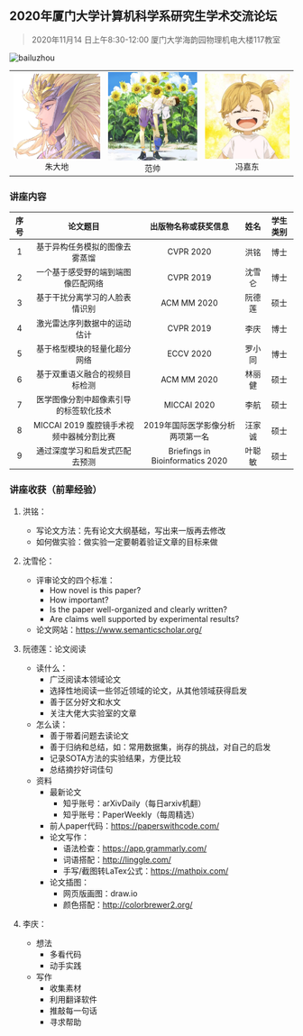 ## 2020年厦门大学计算机科学系研究生学术交流论坛

> 2020年11月14 日上午8:30-12:00	厦门大学海韵园物理机电大楼117教室

![bailuzhou](/image/bailuzhou.jpg)

<table>
    <tr>
    	<td><center><img src="https://github.com/zhudadi/zhudadi.github.io/blob/main/image/zhudadi.jpg"><center>朱大地</center></center></td>
        <td><center><img src="https://github.com/zhudadi/zhudadi.github.io/blob/main/image/fanshuai.jpg">范帅</center></td>
        <td><center><img src="https://github.com/zhudadi/zhudadi.github.io/blob/main/image/fengjiadong.jpg">冯嘉东</center></td>
    </tr>
</table>

### 讲座内容

| 序号 |                 论文题目                 |       出版物名称或获奖信息       |  姓名  | 学生类别 |
| :--: | :--------------------------------------: | :------------------------------: | :----: | :------: |
|  1   |      基于异构任务模拟的图像去雾蒸馏      |            CVPR 2020             |  洪铭  |   博士   |
|  2   |    一个基于感受野的端到端图像匹配网络    |            CVPR 2019             | 沈雪仑 |   博士   |
|  3   |      基于干扰分离学习的人脸表情识别      |           ACM MM 2020            | 阮德莲 |   硕士   |
|  4   |       激光雷达序列数据中的运动估计       |            CVPR 2019             |  李庆  |   博士   |
|  5   |       基于格型模块的轻量化超分网络       |            ECCV 2020             | 罗小同 |   博士   |
|  6   |      基于双重语义融合的视频目标检测      |           ACM MM 2020            | 林丽健 |   硕士   |
|  7   |  医学图像分割中超像素引导的标签软化技术  |           MICCAI 2020            |  李航  |   硕士   |
|  8   | MICCAI 2019 腹腔镜手术视频中器械分割比赛 | 2019年国际医学影像分析两项第一名 | 汪家诚 |   硕士   |
|  9   |      通过深度学习和启发式匹配去预测      | Briefings in Bioinformatics 2020 | 叶聪敏 |   硕士   |

### 讲座收获（前辈经验）

1. 洪铭：
   * 写论文方法：先有论文大纲基础，写出来一版再去修改
   * 如何做实验：做实验一定要朝着验证文章的目标来做
2. 沈雪伦：
   * 评审论文的四个标准：
     * How novel is this paper?
     * How important?
     * Is the paper well-organized and clearly written?
     * Are claims well supported by experimental results?
   * 论文网站：https://www.semanticscholar.org/

3. 阮德莲：论文阅读
   * 读什么：
     * 广泛阅读本领域论文
     * 选择性地阅读一些邻近领域的论文，从其他领域获得启发
     * 善于区分好文和水文
     * 关注大佬大实验室的文章
   * 怎么读：
     * 善于带着问题去读论文
     * 善于归纳和总结，如：常用数据集，尚存的挑战，对自己的启发
     * 记录SOTA方法的实验结果，方便比较
     * 总结摘抄好词佳句
   * 资料
     * 最新论文
       * 知乎账号：arXivDaily（每日arxiv机翻）
       * 知乎账号：PaperWeekly（每周精选）
     * 前人paper代码：https://paperswithcode.com/
     * 论文写作：
       * 语法检查：https://app.grammarly.com/
       * 词语搭配：http://linggle.com/
       * 手写/截图转LaTex公式：https://mathpix.com/
     * 论文插图：
       * 网页版画图：draw.io
       * 颜色搭配：http://colorbrewer2.org/
4. 李庆：
   * 想法
     * 多看代码
     * 动手实践
   * 写作
     * 收集素材
     * 利用翻译软件
     * 推敲每一句话
     * 寻求帮助

